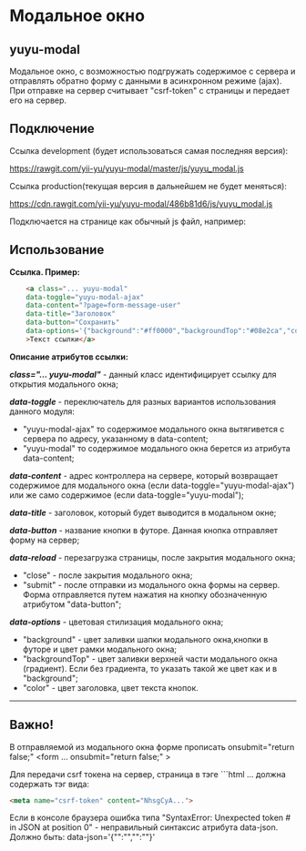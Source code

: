 Модальное окно
==============
yuyu-modal
-------------
Модальное окно, с возможностью подгружать содержимое с сервера и отправлять обратно форму с данными в асинхронном режиме (ajax).
При отправке на сервер считывает "csrf-token" с страницы и передает его на сервер. 

Подключение
---------------

Ссылка development (будет использоваться самая последняя версия):

https://rawgit.com/yii-yu/yuyu-modal/master/js/yuyu_modal.js

Ссылка production(текущая версия в дальнейшем не будет меняться):

https://cdn.rawgit.com/yii-yu/yuyu-modal/486b81d6/js/yuyu_modal.js

Подключается на странице как обычный js файл, например:
<script type="text/javascript" src="https://rawgit.com/yii-yu/yuyu-modal/master/js/yuyu_modal.js"></script>

Использование
-----------------

**Ссылка. Пример:**
```html
    <a class="... yuyu-modal" 		
  	data-toggle="yuyu-modal-ajax"
   	data-content="?page=form-message-user"   		
   	data-title="Заголовок" 
 	data-button="Сохранить"
 	data-options='{"background":"#ff0000","backgroundTop":"#08e2ca","color":"#08e2ca"}'
    >Текст ссылки</a>
``` 

**Описание атрибутов ссылки:**
  
***class="... yuyu-modal"***   - данный класс идентифицирует ссылку для открытия модального окна;

***data-toggle***  - переключатель для разных вариантов использования данного модуля: 
* "yuyu-modal-ajax" то содержимое модального окна вытягивется с сервера по адресу, указанному в  data-content;                   
* "yuyu-modal" то содержимое модального окна берется из атрибута data-content;
 
***data-content*** - адрес контроллера на сервере, который возвращает содержимое для модального окна (если data-toggle="yuyu-modal-ajax") или же само содержимое (если data-toggle="yuyu-modal");

***data-title*** - заголовок, который будет выводится в модальном окне;

***data-button*** - название кнопки в футоре. Данная кнопка отправляет форму на сервер;

***data-reload*** - перезагрузка страницы, после закрытия модального окна;
* "close" - после закрытия модального окна;  
* "submit" - после отправки из модального окна формы на сервер. Форма отправляется путем нажатия на кнопку обозначенную атрибутом "data-button";

           
***data-options*** - цветовая стилизация модального окна;   
* "background" - цвет заливки шапки модального окна,кнопки в футоре и цвет рамки модального окна;
* "backgroundTop" - цвет заливки верхней части модального окна (градиент). Если без градиента, то указать такой же цвет как и в "background";
* "color" - цвет заголовка, цвет текста кнопок.          


---
Важно! 
----
В отправляемой из модального окна форме прописать onsubmit="return false;" <form ... onsubmit="return false;" ><form>

Для передачи csrf токена на сервер, страница в тэге ```html <head>...</head> должна содержать тэг вида: 
```html
<meta name="csrf-token" content="NhsgCyA...">
```
 
Если в консоле браузера ошибка типа "SyntaxError: Unexpected token # in JSON at position 0" - неправильный синтаксис атрибута data-json. Должно быть: data-json='{"":"","":""}'
